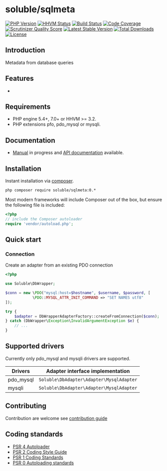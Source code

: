 # soluble/sqlmeta

[![PHP Version](http://img.shields.io/badge/php-5.3+-ff69b4.svg)](https://packagist.org/packages/soluble/sqlmeta)
[![HHVM Status](http://hhvm.h4cc.de/badge/soluble/sqlmeta.png?style=flat)](http://hhvm.h4cc.de/package/soluble/sqlmeta)
[![Build Status](https://travis-ci.org/belgattitude/soluble-sqlmeta.png?branch=master)](https://travis-ci.org/belgattitude/soluble-sqlmeta)
[![Code Coverage](https://scrutinizer-ci.com/g/belgattitude/soluble-sqlmeta/badges/coverage.png?s=aaa552f6313a3a50145f0e87b252c84677c22aa9)](https://scrutinizer-ci.com/g/belgattitude/soluble-sqlmeta)
[![Scrutinizer Quality Score](https://scrutinizer-ci.com/g/belgattitude/soluble-sqlmeta/badges/quality-score.png?s=6f3ab91f916bf642f248e82c29857f94cb50bb33)](https://scrutinizer-ci.com/g/belgattitude/soluble-sqlmeta)
[![Latest Stable Version](https://poser.pugx.org/soluble/sqlmeta/v/stable.svg)](https://packagist.org/packages/soluble/sqlmeta)
[![Total Downloads](https://poser.pugx.org/soluble/sqlmeta/downloads.png)](https://packagist.org/packages/soluble/sqlmeta)
[![License](https://poser.pugx.org/soluble/sqlmeta/license.png)](https://packagist.org/packages/soluble/sqlmeta)

## Introduction

Metadata from database queries

## Features

- 

## Requirements

- PHP engine 5.4+, 7.0+ or HHVM >= 3.2.
- PHP extensions pfo, pdo_mysql or  mysqli.

## Documentation

 - [Manual](http://docs.soluble.io/soluble-sqlmeta/manual/) in progress and [API documentation](http://docs.soluble.io/soluble-sqlmeta/api/) available.

## Installation

Instant installation via [composer](http://getcomposer.org/).

```console
php composer require soluble/sqlmeta:0.*
```
Most modern frameworks will include Composer out of the box, but ensure the following file is included:

```php
<?php
// include the Composer autoloader
require 'vendor/autoload.php';
```

## Quick start

### Connection

Create an adapter from an existing PDO connection

```php
<?php

use Soluble\DbWrapper;

$conn = new \PDO("mysql:host=$hostname", $username, $password, [
            \PDO::MYSQL_ATTR_INIT_COMMAND => "SET NAMES utf8"
]);

try {
    $adapter = DbWrapperAdapterFactory::createFromConnection($conn);
} catch (DbWrapper\Exception\InvalidArgumentException $e) {
    // ...
}

```



## Supported drivers

Currently only pdo_mysql and mysqli drivers  are supported. 

| Drivers            | Adapter interface implementation                     |
|--------------------|------------------------------------------------------|
| pdo_mysql          | `Soluble\DbAdapter\Adapter\MysqlAdapter`             |
| mysqli             | `Soluble\DbAdapter\Adapter\MysqlAdapter`             |


## Contributing

Contribution are welcome see [contribution guide](./CONTRIBUTING.md)

## Coding standards

* [PSR 4 Autoloader](https://github.com/php-fig/fig-standards/blob/master/accepted/PSR-4-autoloader.md)
* [PSR 2 Coding Style Guide](https://github.com/php-fig/fig-standards/blob/master/accepted/PSR-2-coding-style-guide.md)
* [PSR 1 Coding Standards](https://github.com/php-fig/fig-standards/blob/master/accepted/PSR-1-basic-coding-standard.md)
* [PSR 0 Autoloading standards](https://github.com/php-fig/fig-standards/blob/master/accepted/PSR-0.md)





